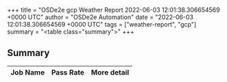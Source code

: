 +++
title = "OSDe2e gcp Weather Report 2022-06-03 12:01:38.306654569 +0000 UTC"
author = "OSDe2e Automation"
date = "2022-06-03 12:01:38.306654569 +0000 UTC"
tags = ["weather-report", "gcp"]
summary = "<table class=\"summary\"></table>"
+++
## Summary

| Job Name | Pass Rate | More detail |
|----------|-----------|-------------|




